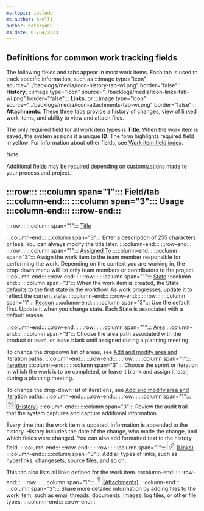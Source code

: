 ```yaml
---
ms.topic: include
ms.author: kaelli
author: KathrynEE 
ms.date: 01/04/2023
---
```



## Definitions for common work tracking fields  

<a id="definitions-in-common"></a>

The following fields and tabs appear in most work items. Each tab is used to track specific information, such as :::image type="icon" source="../backlogs/media/icon-history-tab-wi.png" border="false"::: **History**, :::image type="icon" source="../backlogs/media/icon-links-tab-wi.png" border="false"::: **Links**, or :::image type="icon" source="../backlogs/media/icon-attachments-tab-wi.png" border="false"::: **Attachments**. These three tabs provide a history of changes, view of linked work items, and ability to view and attach files.  

The only required field for all work item types is **Title**. When the work item is saved, the system assigns it a unique **ID**. The form highlights required field in yellow. For information about other fields, see [Work item field index](../work-items/guidance/work-item-field.md).   


> [!NOTE]   
> Additional fields may be required depending on customizations made to your process and project.  

:::row:::
   :::column span="1":::
   **Field/tab**
   :::column-end:::
   :::column span="3":::
   **Usage**
   :::column-end:::
:::row-end:::
--- 
:::row:::
   :::column span="1":::
   [Title](../queries/titles-ids-descriptions.md) 

   :::column-end:::
   :::column span="3":::
   Enter a description of 255 characters or less. You can always modify the title later.
   :::column-end:::
:::row-end:::
:::row:::
   :::column span="1":::
   [Assigned To](../queries/query-by-workflow-changes.md)
   :::column-end:::
   :::column span="3":::
   Assign the work item to the team member responsible for performing the work. Depending on the context you are working in, the drop-down menu will list only team members or contributors to the project.
   :::column-end:::
:::row-end:::
:::row:::
   :::column span="1":::
   [State](../queries/query-by-workflow-changes.md)
   :::column-end:::
   :::column span="3":::
   When the work item is created, the State defaults to the first state in the workflow. As work progresses, update it to reflect the current state.
   :::column-end:::
:::row-end:::
:::row:::
   :::column span="1":::
   [Reason](../queries/query-by-workflow-changes.md)
   :::column-end:::
   :::column span="3":::
   Use the default first. Update it when you change state. Each State is associated with a default reason.

   :::column-end:::
:::row-end:::
:::row:::
   :::column span="1":::
   [Area](../../organizations/settings/set-area-paths.md)
   :::column-end:::
   :::column span="3":::
   Choose the area path associated with the product or team, or leave blank until assigned during a planning meeting.

   To change the dropdown list of areas, see [Add and modify area and iteration paths](../../organizations/settings/set-area-paths.md).
   :::column-end:::
:::row-end:::
:::row:::
   :::column span="1":::
   [Iteration](../../organizations/settings/set-area-paths.md)
   :::column-end:::
   :::column span="3":::
   Choose the sprint or iteration in which the work is to be completed, or leave it blank and assign it later, during a planning meeting.

   To change the drop-down list of iterations, see [Add and modify area and iteration paths](../../organizations/settings/set-area-paths.md).
   :::column-end:::
:::row-end:::
:::row:::
   :::column span="1":::
   ![History tab icon](../backlogs/media/icon-history-tab-wi.png)[(History)](../queries/history-and-auditing.md)
   :::column-end:::
   :::column span="3":::
   Review the audit trail that the system captures and capture additional information.

   Every time that the work item is updated, information is appended to the history. History includes the date of the change, who made the change, and which fields were changed. You can also add formatted text to the history field.
   :::column-end:::
:::row-end:::
:::row:::
   :::column span="1":::
   ![Links tab icon](../backlogs/media/icon-links-tab-wi.png) [(Links)](../queries/link-work-items-support-traceability.md)
   :::column-end:::
   :::column span="3":::
   Add all types of links, such as hyperlinks, changesets, source files, and so on.

   This tab also lists all links defined for the work item.
   :::column-end:::
:::row-end:::
:::row:::
   :::column span="1":::
   ![Attachment tab icon](../backlogs/media/icon-attachments-tab-wi.png)[(Attachments)](../queries/linking-attachments.md) 
   :::column-end:::
   :::column span="3":::
   Share more detailed information by adding files to the work item, such as email threads, documents, images, log files, or other file types.
   :::column-end:::
:::row-end:::